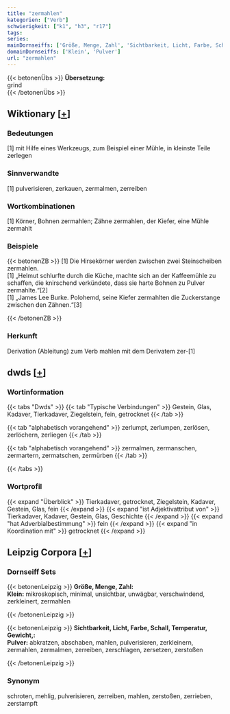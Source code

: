 ```yaml
---
title: "zermahlen"
kategorien: ["Verb"]
schwierigkeit: ["k1", "h3", "r17"]
tags:
series:
mainDornseiffs: ['Größe, Menge, Zahl', 'Sichtbarkeit, Licht, Farbe, Schall, Temperatur, Gewicht,']
domainDornseiffs: ['Klein', 'Pulver']
url: "zermahlen"
---
```


{{< betonenÜbs >}}
**Übersetzung:**  
grind  
{{< /betonenÜbs >}}

## Wiktionary [[+](https://de.wiktionary.org/wiki/zermahlen)]

### Bedeutungen
[1] mit Hilfe eines Werkzeugs, zum Beispiel einer Mühle, in kleinste Teile zerlegen  

### Sinnverwandte
[1] pulverisieren, zerkauen, zermalmen, zerreiben  

### Wortkombinationen
[1] Körner, Bohnen zermahlen; Zähne zermahlen, der Kiefer, eine Mühle zermahlt  

### Beispiele
{{< betonenZB >}}
[1] Die Hirsekörner werden zwischen zwei Steinscheiben zermahlen.  
[1] „Helmut schlurfte durch die Küche, machte sich an der Kaffeemühle zu schaffen, die knirschend verkündete, dass sie harte Bohnen zu Pulver zermahlte.“[2]  
[1] „James Lee Burke. Polohemd, seine Kiefer zermahlten die Zuckerstange zwischen den Zähnen.“[3]  

{{< /betonenZB >}}
### Herkunft
Derivation (Ableitung) zum Verb mahlen mit dem Derivatem zer-[1]  



## dwds [[+](https://www.dwds.de/wb/zermahlen)]

### Wortinformation
{{< tabs "Dwds" >}}
{{< tab "Typische Verbindungen" >}}
Gestein, Glas, Kadaver, Tierkadaver, Ziegelstein, fein, getrocknet
{{< /tab >}}

{{< tab "alphabetisch vorangehend" >}}
zerlumpt, zerlumpen, zerlösen, zerlöchern, zerliegen
{{< /tab >}}

{{< tab "alphabetisch vorangehend" >}}
zermalmen, zermanschen, zermartern, zermatschen, zermürben
{{< /tab >}}

{{< /tabs >}}

### Wortprofil
{{< expand "Überblick" >}} Tierkadaver, getrocknet, Ziegelstein, Kadaver, Gestein, Glas, fein {{< /expand >}}
{{< expand "ist Adjektivattribut von" >}} Tierkadaver, Kadaver, Gestein, Glas, Geschichte {{< /expand >}}
{{< expand "hat Adverbialbestimmung" >}} fein {{< /expand >}}
{{< expand "in Koordination mit" >}} getrocknet {{< /expand >}}

## Leipzig Corpora [[+](https://corpora.uni-leipzig.de/en/res?word=zermahlen&corpusId=deu_newscrawl-public_2018)]

### Dornseiff Sets
{{< betonenLeipzig >}}
**Größe, Menge, Zahl:**  
**Klein:** mikroskopisch, minimal, unsichtbar, unwägbar, verschwindend, zerkleinert, zermahlen  

{{< /betonenLeipzig >}}


{{< betonenLeipzig >}}
**Sichtbarkeit, Licht, Farbe, Schall, Temperatur, Gewicht,:**  
**Pulver:** abkratzen, abschaben, mahlen, pulverisieren, zerkleinern, zermahlen, zermalmen, zerreiben, zerschlagen, zersetzen, zerstoßen  

{{< /betonenLeipzig >}}

### Synonym
schroten, mehlig, pulverisieren, zerreiben, mahlen, zerstoßen, zerrieben, zerstampft

